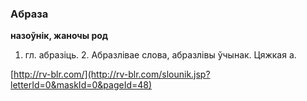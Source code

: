 ### Абраза
**назоўнік, жаночы род**

1. гл. абразіць. 2. Абразлівае слова, абразлівы ўчынак. Цяжкая а.

<a rel="author">[http://rv-blr.com/](http://rv-blr.com/slounik.jsp?letterId=0&maskId=0&pageId=48)</a>
